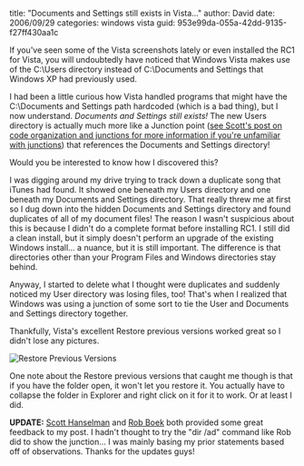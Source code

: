 
title: "Documents and Settings still exists in Vista..."
author: David
date: 2006/09/29
categories: windows vista
guid: 953e99da-055a-42dd-9135-f27ff430aa1c

If you've seen some of the Vista screenshots lately or even installed the RC1 for Vista, you will undoubtedly have noticed that Windows Vista makes use of the C:\Users directory instead of C:\Documents and Settings that Windows XP had previously used. 

I had been a little curious how Vista handled programs that might have the C:\Documents and Settings path hardcoded (which is a bad thing), but I now understand. *Documents and Settings still exists!* The new Users directory is actually much more like a Junction point ([see Scott's post on code organization and junctions for more information if you're unfamiliar with junctions](http://www.hanselman.com/blog/HowDoYouOrganizeYourCode.aspx)) that references the Documents and Settings directory! 

Would you be interested to know how I discovered this? 

I was digging around my drive trying to track down a duplicate song that iTunes had found. It showed one beneath my Users directory and one beneath my Documents and Settings directory. That really threw me at first so I dug down into the hidden Documents and Settings directory and found duplicates of all of my document files! The reason I wasn't suspicious about this is because I didn't do a complete format before installing RC1. I still did a clean install, but it simply doesn't perform an upgrade of the existing Windows install... a nuance, but it is still important. The difference is that directories other than your Program Files and Windows directories stay behind. 

Anyway, I started to delete what I thought were duplicates and suddenly noticed my User directory was losing files, too! That's when I realized that Windows was using a junction of some sort to tie the User and Documents and Settings directory together. 

Thankfully, Vista's excellent Restore previous versions worked great so I didn't lose any pictures. 

![Restore Previous Versions](https://s3.amazonaws.com/mohundro/blog/WindowsLiveWriter/DocumentsandSettingsstillexistsinVista_12956/20060928vistarestore2.png)

One note about the Restore previous versions that caught me though is that if you have the folder open, it won't let you restore it. You actually have to collapse the folder in Explorer and right click on it for it to work. Or at least I did. 

**UPDATE:** [Scott Hanselman](http://www.hanselman.com/blog/WindowsVistaJunctionsAndMovingMyDocumentsToAnotherDrive.aspx) and [Rob Boek](http://robboek.com/blog/2006/09/29/JunctionsInWindowsVista.aspx) both provided some great feedback to my post. I hadn't thought to try the "dir /ad" command like Rob did to show the junction... I was mainly basing my prior statements based off of observations. Thanks for the updates guys!


